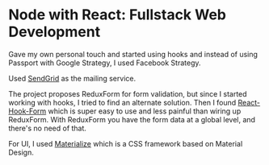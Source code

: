 # Node with React: Fullstack Web Development

Gave my own personal touch and started using hooks and instead of using Passport with Google Strategy, I used Facebook Strategy.

Used [SendGrid](https://sendgrid.com/) as the mailing service.

The project proposes ReduxForm for form validation, but since I started working with hooks, I tried to find an alternate solution. Then I found [React-Hook-Form](https://react-hook-form.com/) which is super easy to use and less painful than wiring up ReduxForm.
With ReduxForm you have the form data at a global level, and there's no need of that.

For UI, I used [Materialize](https://materializecss.com/) which is a CSS framework based on Material Design.